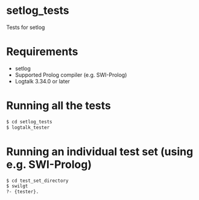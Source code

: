 # setlog_tests

Tests for setlog

# Requirements

- setlog
- Supported Prolog compiler (e.g. SWI-Prolog)
- Logtalk 3.34.0 or later

# Running all the tests

```bash
$ cd setlog_tests
$ logtalk_tester
```

# Running an individual test set (using e.g. SWI-Prolog)

```bash
$ cd test_set_directory
$ swilgt
?- {tester}.
```
